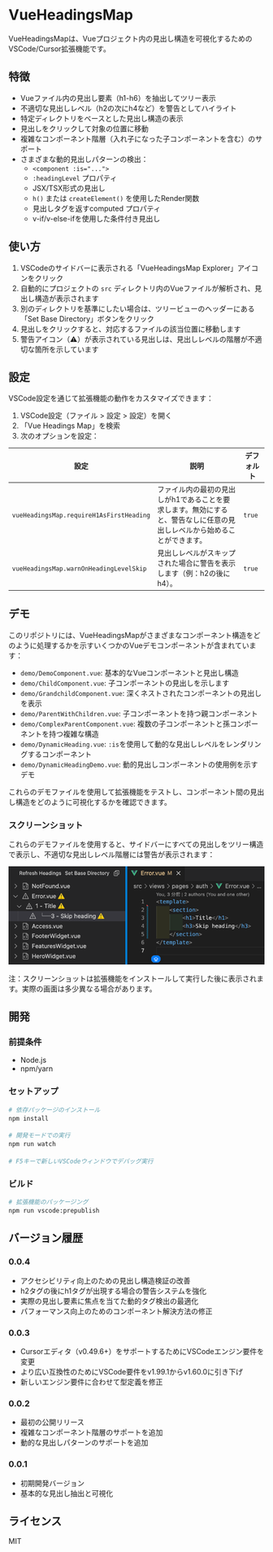 # VueHeadingsMap

VueHeadingsMapは、Vueプロジェクト内の見出し構造を可視化するためのVSCode/Cursor拡張機能です。

## 特徴

- Vueファイル内の見出し要素（h1-h6）を抽出してツリー表示
- 不適切な見出しレベル（h2の次にh4など）を警告としてハイライト
- 特定ディレクトリをベースとした見出し構造の表示
- 見出しをクリックして対象の位置に移動
- 複雑なコンポーネント階層（入れ子になった子コンポーネントを含む）のサポート
- さまざまな動的見出しパターンの検出：
  - `<component :is="...">`
  - `:headingLevel` プロパティ
  - JSX/TSX形式の見出し
  - `h()` または `createElement()` を使用したRender関数
  - 見出しタグを返すcomputed プロパティ
  - v-if/v-else-ifを使用した条件付き見出し

## 使い方

1. VSCodeのサイドバーに表示される「VueHeadingsMap Explorer」アイコンをクリック
2. 自動的にプロジェクトの `src` ディレクトリ内のVueファイルが解析され、見出し構造が表示されます
3. 別のディレクトリを基準にしたい場合は、ツリービューのヘッダーにある「Set Base Directory」ボタンをクリック
4. 見出しをクリックすると、対応するファイルの該当位置に移動します
5. 警告アイコン（⚠️）が表示されている見出しは、見出しレベルの階層が不適切な箇所を示しています

## 設定

VSCode設定を通じて拡張機能の動作をカスタマイズできます：

1. VSCode設定（ファイル > 設定 > 設定）を開く
2. 「Vue Headings Map」を検索
3. 次のオプションを設定：

| 設定 | 説明 | デフォルト |
|---------|-------------|---------|
| `vueHeadingsMap.requireH1AsFirstHeading` | ファイル内の最初の見出しがh1であることを要求します。無効にすると、警告なしに任意の見出しレベルから始めることができます。 | `true` |
| `vueHeadingsMap.warnOnHeadingLevelSkip` | 見出しレベルがスキップされた場合に警告を表示します（例：h2の後にh4）。 | `true` |

## デモ

このリポジトリには、VueHeadingsMapがさまざまなコンポーネント構造をどのように処理するかを示すいくつかのVueデモコンポーネントが含まれています：

- `demo/DemoComponent.vue`: 基本的なVueコンポーネントと見出し構造
- `demo/ChildComponent.vue`: 子コンポーネントの見出しを示します
- `demo/GrandchildComponent.vue`: 深くネストされたコンポーネントの見出しを表示
- `demo/ParentWithChildren.vue`: 子コンポーネントを持つ親コンポーネント
- `demo/ComplexParentComponent.vue`: 複数の子コンポーネントと孫コンポーネントを持つ複雑な構造
- `demo/DynamicHeading.vue`: `:is`を使用して動的な見出しレベルをレンダリングするコンポーネント
- `demo/DynamicHeadingDemo.vue`: 動的見出しコンポーネントの使用例を示すデモ

これらのデモファイルを使用して拡張機能をテストし、コンポーネント間の見出し構造をどのように可視化するかを確認できます。

### スクリーンショット

これらのデモファイルを使用すると、サイドバーにすべての見出しをツリー構造で表示し、不適切な見出しレベル階層には警告が表示されます：

![VueHeadingsMapデモ](https://github.com/kami8ma8810/vue-headings-map/raw/main/demo/screenshots/demo-screenshot.png)

注：スクリーンショットは拡張機能をインストールして実行した後に表示されます。実際の画面は多少異なる場合があります。

## 開発

### 前提条件

- Node.js 
- npm/yarn

### セットアップ

```bash
# 依存パッケージのインストール
npm install

# 開発モードでの実行
npm run watch

# F5キーで新しいVSCodeウィンドウでデバッグ実行
```

### ビルド

```bash
# 拡張機能のパッケージング
npm run vscode:prepublish
```

## バージョン履歴

### 0.0.4
- アクセシビリティ向上のための見出し構造検証の改善
- h2タグの後にh1タグが出現する場合の警告システムを強化
- 実際の見出し要素に焦点を当てた動的タグ検出の最適化
- パフォーマンス向上のためのコンポーネント解決方法の修正

### 0.0.3
- Cursorエディタ（v0.49.6+）をサポートするためにVSCodeエンジン要件を変更
- より広い互換性のためにVSCode要件をv1.99.1からv1.60.0に引き下げ
- 新しいエンジン要件に合わせて型定義を修正

### 0.0.2
- 最初の公開リリース
- 複雑なコンポーネント階層のサポートを追加
- 動的な見出しパターンのサポートを追加

### 0.0.1
- 初期開発バージョン
- 基本的な見出し抽出と可視化

## ライセンス

MIT
